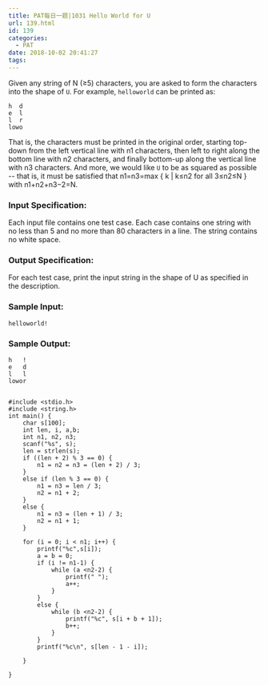 ```yaml
---
title: PAT每日一题|1031 Hello World for U
url: 139.html
id: 139
categories:
  - PAT
date: 2018-10-02 20:41:27
tags:
---
```


Given any string of N (≥5) characters, you are asked to form the characters into the shape of `U`. For example, `helloworld` can be printed as:

    h  d
    e  l
    l  r
    lowo
    

That is, the characters must be printed in the original order, starting top-down from the left vertical line with n​1​​ characters, then left to right along the bottom line with n​2​​ characters, and finally bottom-up along the vertical line with n​3​​ characters. And more, we would like `U` to be as squared as possible -- that is, it must be satisfied that n​1​​=n​3​​=max { k | k≤n​2​​ for all 3≤n​2​​≤N } with n​1​​+n​2​​+n​3​​−2=N.

### Input Specification:

Each input file contains one test case. Each case contains one string with no less than 5 and no more than 80 characters in a line. The string contains no white space.

### Output Specification:

For each test case, print the input string in the shape of U as specified in the description.

### Sample Input:

    helloworld!
    

### Sample Output:

    h   !
    e   d
    l   l
    lowor
    

    #include <stdio.h>
    #include <string.h>
    int main() {
    	char s[100];
    	int len, i, a,b;
    	int n1, n2, n3;
    	scanf("%s", s);
    	len = strlen(s);
    	if ((len + 2) % 3 == 0) {
    		n1 = n2 = n3 = (len + 2) / 3;
    	}
    	else if (len % 3 == 0) {
    		n1 = n3 = len / 3;
    		n2 = n1 + 2;
    	}
    	else {
    		n1 = n3 = (len + 1) / 3;
    		n2 = n1 + 1;
    	}
    	
    	for (i = 0; i < n1; i++) {
    		printf("%c",s[i]);
    		a = b = 0;
    		if (i != n1-1) {
    			while (a <n2-2) {
    				printf(" ");
    				a++;
    			}
    		}
    		else {
    			while (b <n2-2) {
    				printf("%c", s[i + b + 1]);
    				b++;
    			}
    		}
    		printf("%c\n", s[len - 1 - i]);
    
    	}
    	
    }